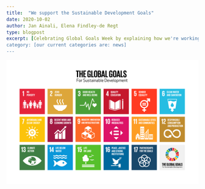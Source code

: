 ```yaml
---
title:  "We support the Sustainable Development Goals"
date: 2020-10-02
author: Jan Ainali, Elena Findley-de Regt
type: blogpost
excerpt: [Celebrating Global Goals Week by explaining how we're working towards the SDGs]
category: [our current categories are: news]
---
```


![colorful table listing 17 Sustainable Development Goals](assets/the-global-goals-grid-color.png)


